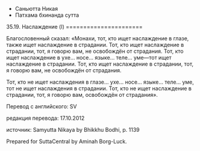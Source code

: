 









* Саньютта Никая
* Патхама бхинанда сутта


35\.19\. Наслаждение \(I\)
\=\=\=\=\=\=\=\=\=\=\=\=\=\=\=\=\=\=\=\=\=\=



Благословенный сказал: «Монахи, тот, кто ищет наслаждение в глазе, также ищет наслаждение в страдании\. Тот, кто ищет наслаждение в страдании, тот, я говорю вам, не освобождён от страдания\. Тот, кто ищет наслаждение в ухе… носе… языке… теле… уме—тот ищет наслаждение в страдании\. Тот, кто ищет наслаждение в страдании, тот, я говорю вам, не освобождён от страдания\.


Тот, кто не ищет наслаждения в глазе… ухе… носе… языке… теле… уме, тот не ищет наслаждения в страдании\. Тот, кто не ищет наслаждение в страдании, тот, я говорю вам, освобождён от страдания»\.



Перевод с английского: SV


редакция перевода: 17\.10\.2012


источник: Samyutta Nikaya by Bhikkhu Bodhi, p\. 1139


Prepared for SuttaCentral by Aminah Borg\-Luck\.






